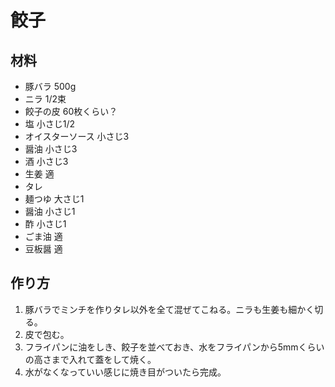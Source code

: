 # 餃子
## 材料

* 豚バラ 500g
* ニラ 1/2束
* 餃子の皮 60枚くらい？
* 塩 小さじ1/2
* オイスターソース 小さじ3
* 醤油 小さじ3
* 酒 小さじ3
* 生姜 適
* タレ
 * 麺つゆ 大さじ1
 * 醤油 小さじ1
 * 酢 小さじ1
 * ごま油 適
 * 豆板醤 適

## 作り方
1. 豚バラでミンチを作りタレ以外を全て混ぜてこねる。ニラも生姜も細かく切る。
2. 皮で包む。
3. フライパンに油をしき、餃子を並べておき、水をフライパンから5mmくらいの高さまで入れて蓋をして焼く。
4. 水がなくなっていい感じに焼き目がついたら完成。
